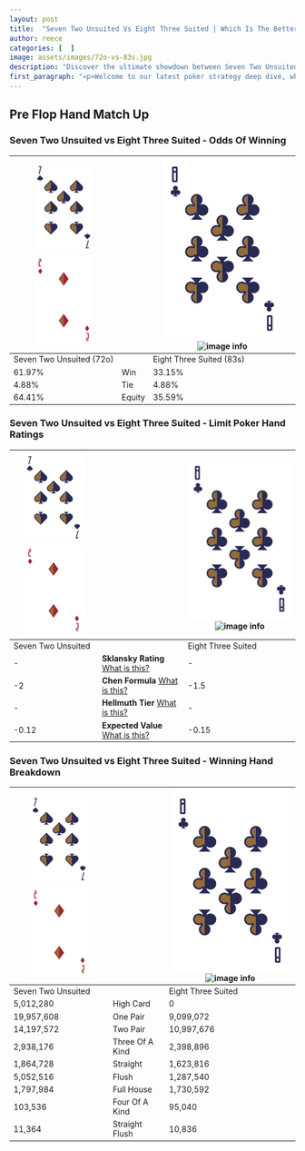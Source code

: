 ```yaml
---
layout: post
title:  "Seven Two Unsuited Vs Eight Three Suited | Which Is The Better Hand In Poker? A Complete Guide"
author: reece
categories: [  ]
image: assets/images/72o-vs-83s.jpg
description: "Discover the ultimate showdown between Seven Two Unsuited and Eight Three Suited in poker! Uncover the odds, strategies, and scenarios where one hand triumphs over the other. Get ready to up your poker game with this thrilling analysis."
first_paragraph: "<p>Welcome to our latest poker strategy deep dive, where we're pitting two distinct hands against each other in a high-stakes showdown: Seven Two Unsuited vs Eight Three Suited.</p><p>In the dynamic world of poker, every decision counts, and knowing which hand holds the upper hand is key to your success at the table.</p><p>In this article, we'll dissect these two hands, explore the scenarios where one dominates the other, and equip you with the knowledge to make strategic choices that can tip the odds in your favor.</p><p>Get ready to unravel the intriguing dynamics of these poker hands and elevate your game to new heights.</p>"
---
```




[comment]: # (sp0)

## Pre Flop Hand Match Up

<div class="table hand-ratings" markdown="1"> 



### Seven Two Unsuited vs Eight Three Suited - Odds Of Winning


    
| ![image info](assets/images/hand1/7.png) ![image info](assets/images/hand1/2o.png) |  | ![image info](assets/images/hand2/8.png) ![image info](assets/images/hand2/3s.png) |
| -------- | -------- | -------- |
| Seven Two Unsuited (72o) |  | Eight Three Suited (83s) |
| 61.97% | Win | 33.15% |
| 4.88% | Tie | 4.88% |
| 64.41% | Equity | 35.59% |




[comment]: # (sp1)



### Seven Two Unsuited vs Eight Three Suited - Limit Poker Hand Ratings


    
| ![image info](assets/images/hand1/7.png) ![image info](assets/images/hand1/2o.png) |  | ![image info](assets/images/hand2/8.png) ![image info](assets/images/hand2/3s.png) |
| -------- | -------- | -------- |
| Seven Two Unsuited |  | Eight Three Suited |
| - | **Sklansky Rating** [What is this?](/sklansky-rating-explained) | - |
| -2 | **Chen Formula** [What is this?](/chen-formula-explained) | -1.5 |
| - | **Hellmuth Tier** [What is this?](/Hellmuth-tier-explained) | - |
| -0.12 | **Expected Value** [What is this?](/expected-value-explained) | -0.15 |




[comment]: # (sp2)



### Seven Two Unsuited vs Eight Three Suited - Winning Hand Breakdown


    
| ![image info](assets/images/hand1/7.png) ![image info](assets/images/hand1/2o.png) |  | ![image info](assets/images/hand2/8.png) ![image info](assets/images/hand2/3s.png) |
| -------- | -------- | -------- |
| Seven Two Unsuited |  | Eight Three Suited |
| 5,012,280 | High Card | 0 |
| 19,957,608 | One Pair | 9,099,072 |
| 14,197,572 | Two Pair | 10,997,676 |
| 2,938,176 | Three Of A Kind | 2,398,896 |
| 1,864,728 | Straight | 1,623,816 |
| 5,052,516 | Flush | 1,287,540 |
| 1,797,984 | Full House | 1,730,592 |
| 103,536 | Four Of A Kind | 95,040 |
| 11,364 | Straight Flush | 10,836 |




[comment]: # (sp3)



</div>

[comment]: # (sp4)



[comment]: # (sp5)

